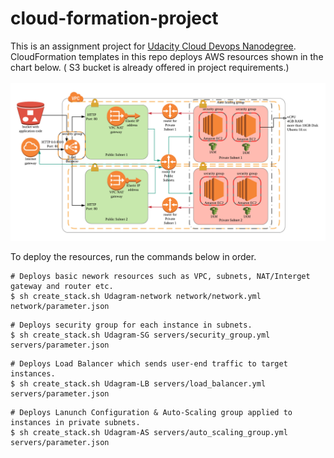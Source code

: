 # cloud-formation-project

This is an assignment project for [Udacity Cloud Devops Nanodegree](https://www.udacity.com/course/cloud-dev-ops-nanodegree--nd9991).
CloudFormation templates in this repo deploys AWS resources shown in the chart below.
( S3 bucket is already offered in project requirements.)
<br><br>
![](./udagram_architecture.png)


To deploy the resources, run the commands below in order.
```
# Deploys basic nework resources such as VPC, subnets, NAT/Interget gateway and router etc.
$ sh create_stack.sh Udagram-network network/network.yml network/parameter.json
```

```
# Deploys security group for each instance in subnets.
$ sh create_stack.sh Udagram-SG servers/security_group.yml servers/parameter.json
```

```
# Deploys Load Balancer which sends user-end traffic to target instances.
$ sh create_stack.sh Udagram-LB servers/load_balancer.yml servers/parameter.json
```

```
# Deploys Lanunch Configuration & Auto-Scaling group applied to instances in private subnets.
$ sh create_stack.sh Udagram-AS servers/auto_scaling_group.yml servers/parameter.json
```


